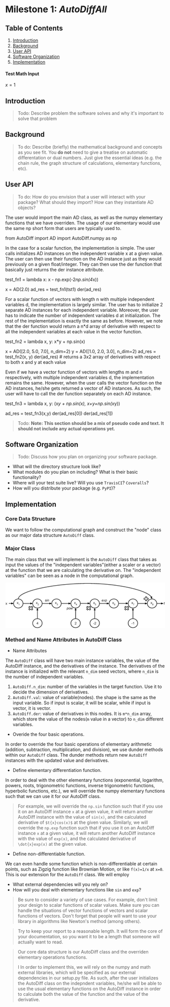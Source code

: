 # Milestone 1: *AutoDiffAll*

## Table of Contents
1. [Introduction](#introduction)
2. [Background](#background)
3. [User API](#API)
4. [Software Organization](#SoftwareOrganization)
5. [Implementation](#implementation)


#### Test Math Input

$x=1$


## Introduction <a name="introduction"></a>
>Todo: Describe problem the software solves and why it's important to solve that problem

## Background <a name="background"></a>
>To do: Describe (briefly) the mathematical background and concepts as you see fit.  You **do not** need to
give a treatise on automatic differentation or dual numbers.  Just give the essential ideas (e.g.
the chain rule, the graph structure of calculations, elementary functions, etc).

## User API <a name="API"></a>
>To do: How do you envision that a user will interact with your package?  What should they import?  How can
they instantiate AD objects?

The user would import the main AD class, as well as the numpy elementary functions that we have overriden. The usage of our elementary would use the same np short form that users are typically used to.

from AutoDiff import AD
import AutoDiff.numpy as np

In the case for a scalar function, the implementation is simple. The user calls initializes AD instances on the independent variable x at a given value. The user can then use their function on the AD instance just as they would previously on a given float/integer. They can then use the der function that basically just returns the der instance attribute.  

test_fn1 = lambda x: x - np.exp(-2*np.sin(4*x))

x = AD(2.0)
ad_res = test_fn1(tst1)
der(ad_res)

For a scalar function of vectors with length n with multiple independent variables d, the implementation is largely similar. The user has to initialize 2 separate AD instances for each independent variable. Moreover, the user has to indicate the number of independent variables d at initialization. The rest of the implementation is exactly the same as before. However, we note that the der function would return a n*d array of derivative with respect to all the independent variables at each value in the vector function.

test_fn2 = lambda x, y: x*y + np.sin(x)

x = AD([2.0, 5.0, 7.0], n_dim=2)
y = AD([1.0, 2.0, 3.0], n_dim=2)
ad_res = test_fn2(x, y)
der(ad_res) # returns a 3x2 array of derivatives with respect to both x and y at each value

Even if we have a vector function of vectors with lengths m and n respectively, with multiple independent variables d, the implementation remains the same. However, when the user calls the vector function on the AD instances, he/she gets returned a vector of AD instances. As such, the user will have to call the der function separately on each AD instance.

test_fn3 = lambda x, y: (x*y + np.sin(x), x+y+np.sin(x*y))

ad_res = test_fn3(x,y)
der(ad_res[0])
der(ad_res[1])

>Todo: **Note: This section should be a mix of pseudo code and text.  It should not include any actual
operations yet.**

## Software Organization <a name="SoftwareOrganization"></a>
>Todo: Discuss how you plan on organizing your software package.
* What will the directory structure look like?  
* What modules do you plan on including?  What is their basic functionality?
* Where will your test suite live?  Will you use `TravisCI`? `Coveralls`?
* How will you distribute your package (e.g. `PyPI`)?


## Implementation <a name="implementation"></a>
### Core Data Structure
We want to follow the computational graph and construct the "node" class as our major data structure `AutoDiff` class.

### Major Class
The main class that we will implement is the `AutoDiff` class that takes as input the values of the "independent variables"(either a scaler or a vector) at the function that we are calculating the derivative on. The "independent variables" can be seen as a node in the computational graph. 

![comp-graph](figs/Computational-Graph.png)

### Method and Name Attributes in AutoDiff Class
* Name Attributes

The `AutoDiff` class will have two main instance variables, the value of the AutoDiff instance, and the derivatives of the instance. The derivatives of the instance is initialized with the relevant `n_dim` seed vectors, where `n_dim` is the number of independent variables.

1. `AutoDiff.n_dim`: number of the variables in the target function. Use it to decide the dimension of derivatives.
2. `AutoDiff.val`: value of variable(nodes). the shape is the same as the input variable. So if input is scalar, it will be scalar, while if input is vector, it is vector.
3. `AutoDiff.der`: value of derivatives in this nodes. It is `m*n_dim` array, which store the value of the nodes(`m` value in a vector) to `n_dim` different variables.

* Overide the four basic operations. 

In order to override the four basic operations of elementary arithmetic (addition, subtraction, multiplication, and division), we use dunder methods within our `AutoDiff` class. The dunder methods return new `AutoDiff` instances with the updated value and derivatives.

* Define elementary differentiation function. 

In order to deal with the other elementary functions (exponential, logarithm, powers, roots, trigonometric functions, inverse trigonometric functions, hyperbolic functions, etc.), we will override the numpy elementary functions such that we can use it for our AutoDiff class. 
>For example, we will override the `np.sin` function such that if you use it on an AutoDiff instance `x` at a given value, it will return another AutoDiff instance with the value of `sin(x)`, and the calculated derivative of `$t{x}cos(x)$` at the given value. Similarly, we will override the `np.exp` function such that if you use it on an AutoDiff instance `x` at a given value, it will return another AutoDiff instance with the value of `exp(x)`, and the calculated derivative of `\dot{x}exp(x)` at the given value.

* Define non-differentiable function.

We can even handle some function which is non-differentiable at certain points, such as Zigzig function like Brownian Motion, or like `f(x)=1/x` at `x=0`. This is our extension for the `AutoDiff` class. We will employ



* What external dependencies will you rely on?
* How will you deal with elementary functions like `sin` and `exp`?

> Be sure to consider a variety of use cases.  For example, don't limit your design to scalar
> functions of scalar values.  Make sure you can handle the situations of vector functions of vectors and
scalar functions of vectors.  Don't forget that people will want to use your library in algorithms
like Newton's method (among others).

>Try to keep your report to a reasonable length.  It will form the core of your documentation, so you
want it to be a length that someone will actually want to read.

> Our core data structure is our AutoDiff class and the overriden elementary operations functions.
> 
> I
> In order to implement this, we will rely on the numpy and math external libraries, which will be specified as our external dependencies in our setup.py file.
> As such, after the user initializes the AutoDiff class on the indepndent variables, he/she will be able to use the usual elementary functions on the AutoDiff instance in order to calculate both the value of the function and the value of the derivative.

